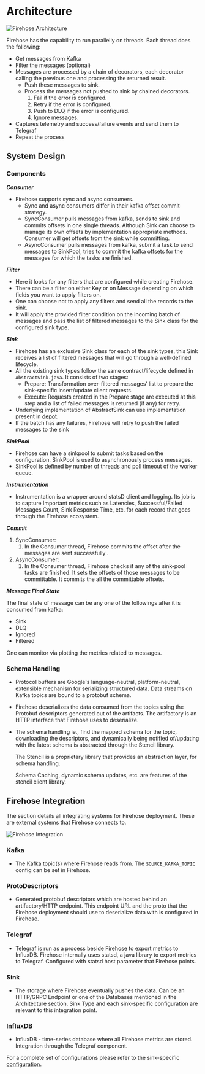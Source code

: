 # Architecture

![Firehose Architecture](/assets/architecture.png)

Firehose has the capability to run parallelly on threads. Each thread does the following:

- Get messages from Kafka
- Filter the messages \(optional\)
- Messages are processed by a chain of decorators, each decorator calling the previous one and processing the returned result.
  - Push these messages to sink.
  - Process the messages not pushed to sink by chained decorators.
    1. Fail if the error is configured.
    2. Retry if the error is configured.
    3. Push to DLQ if the error is configured.
    4. Ignore messages.
- Captures telemetry and success/failure events and send them to Telegraf
- Repeat the process

## System Design

### Components

_**Consumer**_

- Firehose supports sync and async consumers.
  - Sync and async consumers differ in their kafka offset commit strategy.
  - SyncConsumer pulls messages from kafka, sends to sink and commits offsets in one single threads. Although Sink can choose to manage its own offsets by implementation appropriate methods. Consumer will get offsets from the sink while committing.
  - AsyncConsumer pulls messages from kafka, submit a task to send messages to SinkPool, tries to commit the kafka offsets for the messages for which the tasks are finished.

_**Filter**_

- Here it looks for any filters that are configured while creating Firehose.
- There can be a filter on either Key or on Message depending on which fields you want to apply filters on.
- One can choose not to apply any filters and send all the records to the sink.
- It will apply the provided filter condition on the incoming batch of messages and pass the list of filtered messages to the Sink class for the configured sink type.

_**Sink**_

- Firehose has an exclusive Sink class for each of the sink types, this Sink receives a list of filtered messages that will go through a well-defined lifecycle.
- All the existing sink types follow the same contract/lifecycle defined in `AbstractSink.java`. It consists of two stages:
  - Prepare: Transformation over-filtered messages’ list to prepare the sink-specific insert/update client requests.
  - Execute: Requests created in the Prepare stage are executed at this step and a list of failed messages is returned \(if any\) for retry.
- Underlying implementation of AbstractSink can use implementation present in [depot](https://github.com/odpf/depot).
- If the batch has any failures, Firehose will retry to push the failed messages to the sink

_**SinkPool**_

- Firehose can have a sinkpool to submit tasks based on the configuration. SinkPool is used to asynchronously process messages.
- SinkPool is defined by number of threads and poll timeout of the worker queue.

_**Instrumentation**_

- Instrumentation is a wrapper around statsD client and logging. Its job is to capture Important metrics such as Latencies, Successful/Failed Messages Count, Sink Response Time, etc. for each record that goes through the Firehose ecosystem.

_**Commit**_

1. SyncConsumer:
   1. In the Consumer thread, Firehose commits the offset after the messages are sent successfully .
2. AsyncConsumer:
   1. In the Consumer thread, Firehose checks if any of the sink-pool tasks are finished. It sets the offsets of those messages to be committable. It commits the all the committable offsets.

_**Message Final State**_

The final state of message can be any one of the followings after it is consumed from kafka:

- Sink
- DLQ
- Ignored
- Filtered

One can monitor via plotting the metrics related to messages.

### Schema Handling

- Protocol buffers are Google's language-neutral, platform-neutral, extensible mechanism for serializing structured data. Data streams on Kafka topics are bound to a protobuf schema.
- Firehose deserializes the data consumed from the topics using the Protobuf descriptors generated out of the artifacts. The artifactory is an HTTP interface that Firehose uses to deserialize.
- The schema handling ie., find the mapped schema for the topic, downloading the descriptors, and dynamically being notified of/updating with the latest schema is abstracted through the Stencil library.

  The Stencil is a proprietary library that provides an abstraction layer, for schema handling.

  Schema Caching, dynamic schema updates, etc. are features of the stencil client library.

## Firehose Integration

The section details all integrating systems for Firehose deployment. These are external systems that Firehose connects to.

![Firehose Integration](/assets/integration.png)

### Kafka

- The Kafka topic\(s\) where Firehose reads from. The [`SOURCE_KAFKA_TOPIC`](../advance/generic#source_kafka_topic) config can be set in Firehose.

### ProtoDescriptors

- Generated protobuf descriptors which are hosted behind an artifactory/HTTP endpoint. This endpoint URL and the proto that the Firehose deployment should use to deserialize data with is configured in Firehose.

### Telegraf

- Telegraf is run as a process beside Firehose to export metrics to InfluxDB. Firehose internally uses statsd, a java library to export metrics to Telegraf. Configured with statsd host parameter that Firehose points.

### Sink

- The storage where Firehose eventually pushes the data. Can be an HTTP/GRPC Endpoint or one of the Databases mentioned in the Architecture section. Sink Type and each sink-specific configuration are relevant to this integration point.

### InfluxDB

- InfluxDB - time-series database where all Firehose metrics are stored. Integration through the Telegraf component.

For a complete set of configurations please refer to the sink-specific [configuration](../advance/generic/).
